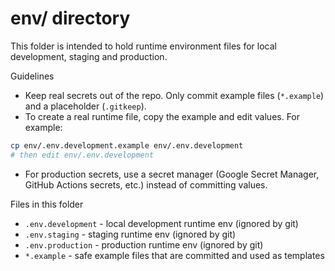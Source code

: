 # env/ directory

This folder is intended to hold runtime environment files for local development, staging and production.

Guidelines
- Keep real secrets out of the repo. Only commit example files (`*.example`) and a placeholder (`.gitkeep`).
- To create a real runtime file, copy the example and edit values. For example:

```bash
cp env/.env.development.example env/.env.development
# then edit env/.env.development
```

- For production secrets, use a secret manager (Google Secret Manager, GitHub Actions secrets, etc.) instead of committing values.

Files in this folder
- `.env.development` - local development runtime env (ignored by git)
- `.env.staging` - staging runtime env (ignored by git)
- `.env.production` - production runtime env (ignored by git)
- `*.example` - safe example files that are committed and used as templates
